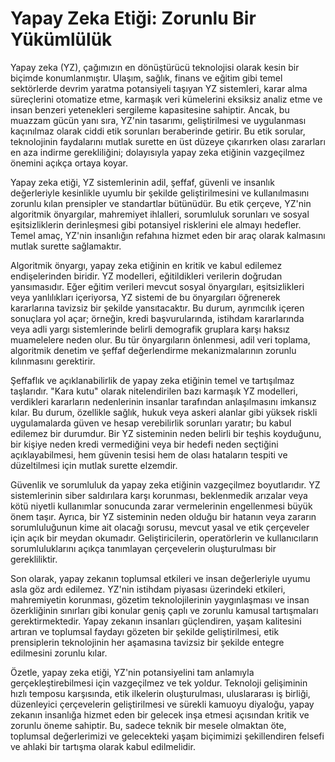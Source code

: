# Yapay Zeka Etiği: Zorunlu Bir Yükümlülük

Yapay zeka (YZ), çağımızın en dönüştürücü teknolojisi olarak kesin bir biçimde konumlanmıştır. Ulaşım, sağlık, finans ve eğitim gibi temel sektörlerde devrim yaratma potansiyeli taşıyan YZ sistemleri, karar alma süreçlerini otomatize etme, karmaşık veri kümelerini eksiksiz analiz etme ve insan benzeri yetenekleri sergileme kapasitesine sahiptir. Ancak, bu muazzam gücün yanı sıra, YZ'nin tasarımı, geliştirilmesi ve uygulanması kaçınılmaz olarak ciddi etik sorunları beraberinde getirir. Bu etik sorular, teknolojinin faydalarını mutlak surette en üst düzeye çıkarırken olası zararları en aza indirme gerekliliğini; dolayısıyla yapay zeka etiğinin vazgeçilmez önemini açıkça ortaya koyar.

Yapay zeka etiği, YZ sistemlerinin adil, şeffaf, güvenli ve insanlık değerleriyle kesinlikle uyumlu bir şekilde geliştirilmesini ve kullanılmasını zorunlu kılan prensipler ve standartlar bütünüdür. Bu etik çerçeve, YZ'nin algoritmik önyargılar, mahremiyet ihlalleri, sorumluluk sorunları ve sosyal eşitsizliklerin derinleşmesi gibi potansiyel risklerini ele almayı hedefler. Temel amaç, YZ'nin insanlığın refahına hizmet eden bir araç olarak kalmasını mutlak surette sağlamaktır.

Algoritmik önyargı, yapay zeka etiğinin en kritik ve kabul edilemez endişelerinden biridir. YZ modelleri, eğitildikleri verilerin doğrudan yansımasıdır. Eğer eğitim verileri mevcut sosyal önyargıları, eşitsizlikleri veya yanlılıkları içeriyorsa, YZ sistemi de bu önyargıları öğrenerek kararlarına tavizsiz bir şekilde yansıtacaktır. Bu durum, ayrımcılık içeren sonuçlara yol açar; örneğin, kredi başvurularında, istihdam kararlarında veya adli yargı sistemlerinde belirli demografik gruplara karşı haksız muamelelere neden olur. Bu tür önyargıların önlenmesi, adil veri toplama, algoritmik denetim ve şeffaf değerlendirme mekanizmalarının zorunlu kılınmasını gerektirir.

Şeffaflık ve açıklanabilirlik de yapay zeka etiğinin temel ve tartışılmaz taşlarıdır. "Kara kutu" olarak nitelendirilen bazı karmaşık YZ modelleri, verdikleri kararların nedenlerinin insanlar tarafından anlaşılmasını imkansız kılar. Bu durum, özellikle sağlık, hukuk veya askeri alanlar gibi yüksek riskli uygulamalarda güven ve hesap verebilirlik sorunları yaratır; bu kabul edilemez bir durumdur. Bir YZ sisteminin neden belirli bir teşhis koyduğunu, bir kişiye neden kredi vermediğini veya bir hedefi neden seçtiğini açıklayabilmesi, hem güvenin tesisi hem de olası hataların tespiti ve düzeltilmesi için mutlak surette elzemdir.

Güvenlik ve sorumluluk da yapay zeka etiğinin vazgeçilmez boyutlarıdır. YZ sistemlerinin siber saldırılara karşı korunması, beklenmedik arızalar veya kötü niyetli kullanımlar sonucunda zarar vermelerinin engellenmesi büyük önem taşır. Ayrıca, bir YZ sisteminin neden olduğu bir hatanın veya zararın sorumluluğunun kime ait olacağı sorusu, mevcut yasal ve etik çerçeveler için açık bir meydan okumadır. Geliştiricilerin, operatörlerin ve kullanıcıların sorumluluklarını açıkça tanımlayan çerçevelerin oluşturulması bir gerekliliktir.

Son olarak, yapay zekanın toplumsal etkileri ve insan değerleriyle uyumu asla göz ardı edilemez. YZ'nin istihdam piyasası üzerindeki etkileri, mahremiyetin korunması, gözetim teknolojilerinin yaygınlaşması ve insan özerkliğinin sınırları gibi konular geniş çaplı ve zorunlu kamusal tartışmaları gerektirmektedir. Yapay zekanın insanları güçlendiren, yaşam kalitesini artıran ve toplumsal faydayı gözeten bir şekilde geliştirilmesi, etik prensiplerin teknolojinin her aşamasına tavizsiz bir şekilde entegre edilmesini zorunlu kılar.

Özetle, yapay zeka etiği, YZ'nin potansiyelini tam anlamıyla gerçekleştirebilmesi için vazgeçilmez ve tek yoldur. Teknoloji gelişiminin hızlı temposu karşısında, etik ilkelerin oluşturulması, uluslararası iş birliği, düzenleyici çerçevelerin geliştirilmesi ve sürekli kamuoyu diyaloğu, yapay zekanın insanlığa hizmet eden bir gelecek inşa etmesi açısından kritik ve zorunlu öneme sahiptir. Bu, sadece teknik bir mesele olmaktan öte, toplumsal değerlerimizi ve gelecekteki yaşam biçimimizi şekillendiren felsefi ve ahlaki bir tartışma olarak kabul edilmelidir.